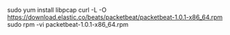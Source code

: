 sudo yum install libpcap
curl -L -O https://download.elastic.co/beats/packetbeat/packetbeat-1.0.1-x86_64.rpm
sudo rpm -vi packetbeat-1.0.1-x86_64.rpm